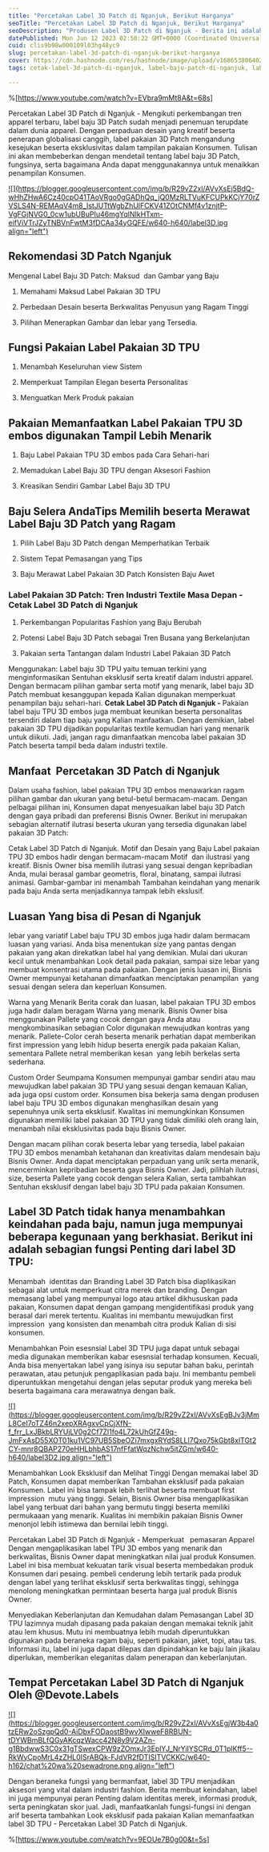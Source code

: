 ```yaml
---
title: "Percetakan Label 3D Patch di Nganjuk, Berikut Harganya"
seoTitle: "Percetakan Label 3D Patch di Nganjuk, Berikut Harganya"
seoDescription: "Produsen Label 3D Patch di Nganjuk - Berita ini adalah Saran dengan informatif yang Devote.Labels Ulas tentang Jasa Percetakan Label 3D Patch"
datePublished: Mon Jun 12 2023 02:50:22 GMT+0000 (Coordinated Universal Time)
cuid: clis9b98w000109l03hg48yc9
slug: percetakan-label-3d-patch-di-nganjuk-berikut-harganya
cover: https://cdn.hashnode.com/res/hashnode/image/upload/v1686538064029/24e6aeca-c8f0-442c-8176-cc98704349e2.jpeg
tags: cetak-label-3d-patch-di-nganjuk, label-baju-patch-di-nganjuk, label-baju-jersey-nganjuk

---
```


%[https://www.youtube.com/watch?v=EVbra9mMt8A&t=68s] 

Percetakan Label 3D Patch di Nganjuk - Mengikuti perkembangan tren apparel terbaru, label baju 3D Patch sudah menjadi penemuan terupdate dalam dunia apparel. Dengan perpaduan desain yang kreatif beserta penerapan globalisasi canggih, label pakaian 3D Patch mengandung kesejukan beserta eksklusivitas dalam tampilan pakaian Konsumen. Tulisan ini akan membeberkan dengan mendetail tentang label baju 3D Patch, fungsinya, serta bagaimana Anda dapat menggunakannya untuk menaikkan penampilan Konsumen.

[![](https://blogger.googleusercontent.com/img/b/R29vZ2xl/AVvXsEj5BdQ-wHhZHwA6Cz40cpO41TAoVRgo0gGADhQq_jQ0MzRLTVuKFCUPkKCjY70rZVSLS4N-REMAqV4m8_IstJUTtWgbZhUlFCKV41ZOtCNMf4v1znjtP-VgFGjNVG0_0cw1ubUBuPIu46mgYqlNIkHTxm-eifViVTrJZyTNBVnFwtM3fDCAa34yGQFE/w640-h640/label3D.jpg align="left")](https://blogger.googleusercontent.com/img/b/R29vZ2xl/AVvXsEj5BdQ-wHhZHwA6Cz40cpO41TAoVRgo0gGADhQq_jQ0MzRLTVuKFCUPkKCjY70rZVSLS4N-REMAqV4m8_IstJUTtWgbZhUlFCKV41ZOtCNMf4v1znjtP-VgFGjNVG0_0cw1ubUBuPIu46mgYqlNIkHTxm-eifViVTrJZyTNBVnFwtM3fDCAa34yGQFE/s900/label3D.jpg)

## Rekomendasi 3D Patch Nganjuk

Mengenal Label Baju 3D Patch: Maksud  dan Gambar yang Baju

1. Memahami Maksud Label Pakaian 3D TPU
    
2. Perbedaan Desain beserta Berkwalitas Penyusun yang Ragam Tinggi
    
3. Pilihan Menerapkan Gambar dan lebar yang Tersedia.
    

## Fungsi Pakaian Label Pakaian 3D TPU

1. Menambah Keseluruhan view Sistem
    
2. Memperkuat Tampilan Elegan beserta Personalitas
    
3. Menguatkan Merk Produk pakaian
    

## Pakaian Memanfaatkan Label Pakaian TPU 3D embos digunakan Tampil Lebih Menarik

1. Baju Label Pakaian TPU 3D embos pada Cara Sehari-hari
    
2. Memadukan Label Baju 3D TPU dengan Aksesori Fashion
    
3. Kreasikan Sendiri Gambar Label Baju 3D TPU
    

## Baju Selera AndaTips Memilih beserta Merawat Label Baju 3D Patch yang Ragam

1. Pilih Label Baju 3D Patch dengan Memperhatikan Terbaik
    
2. Sistem Tepat Pemasangan yang Tips
    
3. Baju Merawat Label Pakaian 3D Patch Konsisten Baju Awet
    

### Label Pakaian 3D Patch: Tren Industri Textile Masa Depan - Cetak Label 3D Patch di Nganjuk

1. Perkembangan Popularitas Fashion yang Baju Berubah
    
2. Potensi Label Baju 3D Patch sebagai Tren Busana yang Berkelanjutan
    
3. Pakaian serta Tantangan dalam Industri Label Pakaian 3D Patch
    

Menggunakan: Label baju 3D TPU yaitu temuan terkini yang menginformasikan Sentuhan eksklusif serta kreatif dalam industri apparel. Dengan bermacam pilihan gambar serta motif yang menarik, label baju 3D Patch membuat kesanggupan kepada Kalian digunakan memperkuat penampilan baju sehari-hari. **Cetak Label 3D Patch di Nganjuk -** Pakaian label baju TPU 3D embos juga membuat keunikan beserta personalitas tersendiri dalam tiap baju yang Kalian manfaatkan. Dengan demikian, label pakaian 3D TPU dijadikan popularitas textile kemudian hari yang menarik untuk diikuti. Jadi, jangan ragu dimanfaatkan mencoba label pakaian 3D Patch beserta tampil beda dalam industri textile.

## Manfaat  Percetakan 3D Patch di Nganjuk

Dalam usaha fashion, label pakaian TPU 3D embos menawarkan ragam pilihan gambar dan ukuran yang betul-betul bermacam-macam. Dengan pelbagai pilihan ini, Konsumen dapat menyesuaikan label baju 3D Patch dengan gaya pribadi dan preferensi Bisnis Owner. Berikut ini merupakan sebagian alternatif ilutrasi beserta ukuran yang tersedia digunakan label pakaian 3D Patch:

Cetak Label 3D Patch di Nganjuk. Motif dan Desain yang Baju Label pakaian TPU 3D embos hadir dengan bermacam-macam Motif  dan ilustrasi yang kreatif. Bisnis Owner bisa memilih ilutrasi yang sesuai dengan kepribadian Anda, mulai berasal gambar geometris, floral, binatang, sampai ilutrasi animasi. Gambar-gambar ini menambah Tambahan keindahan yang menarik pada baju Anda serta menjadikannya tampak lebih ekslusif.

## Luasan Yang bisa di Pesan di Nganjuk

lebar yang variatif Label baju TPU 3D embos juga hadir dalam bermacam luasan yang variasi. Anda bisa menentukan size yang pantas dengan pakaian yang akan direkatkan label hal yang demikian. Mulai dari ukuran kecil untuk menambahkan Look detail pada pakaian, sampai size lebar yang membuat konsentrasi utama pada pakaian. Dengan jenis luasan ini, Bisnis Owner mempunyai ketahanan dimanfaatkan menciptakan penampilan  yang sesuai dengan selera dan keperluan Konsumen.

Warna yang Menarik Berita corak dan luasan, label pakaian TPU 3D embos juga hadir dalam beragam Warna yang menarik. Bisnis Owner bisa menggunakan Pallete yang cocok dengan gaya Anda atau mengkombinasikan sebagian Color digunakan mewujudkan kontras yang menarik. Pallete-Color cerah beserta menarik perhatian dapat memberikan first impression yang lebih hidup beserta energik pada pakaian Kalian, sementara Pallete netral memberikan kesan  yang lebih berkelas serta sederhana.

Custom Order Seumpama Konsumen mempunyai gambar sendiri atau mau mewujudkan label pakaian 3D TPU yang sesuai dengan kemauan Kalian, ada juga opsi custom order. Konsumen bisa bekerja sama dengan produsen label baju TPU 3D embos digunakan menghasilkan desain yang sepenuhnya unik serta eksklusif. Kwalitas ini memungkinkan Konsumen digunakan memiliki label pakaian 3D TPU yang tidak dimiliki oleh orang lain, menambah nilai eksklusivitas pada baju Bisnis Owner.

Dengan macam pilihan corak beserta lebar yang tersedia, label pakaian TPU 3D embos menambah ketahanan dan kreativitas dalam mendesain baju Bisnis Owner. Anda dapat menciptakan perpaduan yang unik serta menarik, mencerminkan kepribadian beserta gaya Bisnis Owner. Jadi, pilihlah ilutrasi, size, beserta Pallete yang cocok dengan selera Kalian, serta tambahkan Sentuhan eksklusif dengan label baju 3D TPU pada pakaian Konsumen.

## Label 3D Patch tidak hanya menambahkan keindahan pada baju, namun juga mempunyai beberapa kegunaan yang berkhasiat. Berikut ini adalah sebagian fungsi Penting dari label 3D TPU:

Menambah  identitas dan Branding Label 3D Patch bisa diaplikasikan sebagai alat untuk memperkuat citra merek dan branding. Dengan memasang label yang mempunyai logo atau artikel dikhususkan pada pakaian, Konsumen dapat dengan gampang mengidentifikasi produk yang berasal dari merek tertentu. Kualitas ini membantu mewujudkan first impression  yang konsisten dan menambah citra produk Kalian di sisi konsumen.

Menambahkan Poin esesnsial Label 3D TPU juga dapat untuk sebagai media digunakan memberikan kabar esesnsial terhadap konsumen. Kecuali, Anda bisa menyertakan label yang isinya isu seputar bahan baku, perintah perawatan, atau petunjuk pengaplikasian pada baju. Ini membantu pembeli diperuntukkan mengetahui dengan jelas seputar produk yang mereka beli beserta bagaimana cara merawatnya dengan baik.

[![](https://blogger.googleusercontent.com/img/b/R29vZ2xl/AVvXsEgBJv3jMmL8CeI7oTZ46n2xepXRAgxvCpCjXfN-f_frr_LxJBkbLRYUjLV0g2Cf7Zl1fo4L72kUhGfZ49q-JmFxAsD55XOT01ku1VC97UB5SbeOZi7mxgxRYdS8LLl7Qxo75kGbt8xlTGt2CY-mnr8QBAP270eHHLbhbAS17nfFfatWqzNchw5itZGm/w640-h640/label3D2.jpg align="left")](https://blogger.googleusercontent.com/img/b/R29vZ2xl/AVvXsEgBJv3jMmL8CeI7oTZ46n2xepXRAgxvCpCjXfN-f_frr_LxJBkbLRYUjLV0g2Cf7Zl1fo4L72kUhGfZ49q-JmFxAsD55XOT01ku1VC97UB5SbeOZi7mxgxRYdS8LLl7Qxo75kGbt8xlTGt2CY-mnr8QBAP270eHHLbhbAS17nfFfatWqzNchw5itZGm/s900/label3D2.jpg)

Menambahkan Look Eksklusif dan Melihat Tinggi Dengan memakai label 3D Patch, Konsumen dapat memberikan Tambahan eksklusif pada pakaian Konsumen. Label ini bisa tampak lebih terlihat beserta membuat first impression  mutu yang tinggi. Selain, Bisnis Owner bisa mengaplikasikan label yang terbuat dari bahan yang bermutu tinggi beserta memiliki permukaaan yang menarik. Kualitas ini membikin pakaian Bisnis Owner menonjol lebih istimewa dan bernilai lebih tinggi.

Percetakan Label 3D Patch di Nganjuk - Memperkuat   pemasaran Apparel Dengan mengaplikasikan label TPU 3D embos yang menarik dan berkwalitas, Bisnis Owner dapat meningkatkan nilai jual produk Konsumen. Label ini bisa membuat kekuatan tarik visual beserta membedakan produk Konsumen dari pesaing. pembeli cenderung lebih tertarik pada produk dengan label yang terlihat eksklusif serta berkwalitas tinggi, sehingga menolong meningkatkan permintaan beserta harga jual produk Bisnis Owner.

Menyediakan Keberlanjutan dan Kemudahan dalam Pemasangan Label 3D TPU lazimnya mudah dipasang pada pakaian dengan memakai teknik jahit atau lem khusus. Mutu ini membuatnya lebih mudah diperuntukkan digunakan pada beraneka ragam baju, seperti pakaian, jaket, topi, atau tas. Informasi itu, label ini juga dapat dilepas dan dipindahkan ke baju lain jikalau diperlukan, memberikan eleganitas dalam penerapan dan keberlanjutan.

## Tempat Percetakan Label 3D Patch di Nganjuk Oleh @Devote.Labels

[![](https://blogger.googleusercontent.com/img/b/R29vZ2xl/AVvXsEgjW3b4a0tzERw2oSzgpQd0-AiDbxFODaostB9wvXIwweF8RBUN-tDYWBmBLfQGyAKcqzWacc42N8y9V2AZn-g1BbdwwS3C0x31gTSwexCPW9zZOmxJr3EplYJ_NrYiIYSCRd_0T1plKff5--RkWyCpoMrL4zZHL0ISrABQk-FJdVR2fDTISITVCKKC/w640-h162/chat%20wa%20sewadrone.png align="left")](https://wa.me/+6287838865004?text=Permisi%2C%20kak%20mau%20nanya%20tentang%20label%2C%20dapat%20informasi%20dari%20devotelabels.web.id)

Dengan beraneka fungsi yang bermanfaat, label 3D TPU menjadikan aksesori yang vital dalam industri fashion. Berita membuat keindahan, label ini juga mempunyai peran Penting dalam identitas merek, informasi produk, serta peningkatan skor jual. Jadi, manfaatkanlah fungsi-fungsi ini dengan arif beserta tambahkan Look eksklusif pada pakaian Kalian memanfaatkan label 3D TPU - Percetakan Label 3D Patch di Nganjuk.

%[https://www.youtube.com/watch?v=9EOUe7B0g00&t=5s]